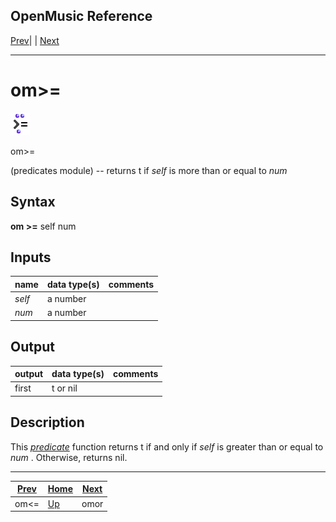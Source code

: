 OpenMusic Reference  
---  
[Prev](omlessorequal)| | [Next](omor)  
  
* * *

# om>=

![](figures/functions/predicates/omgreaterorequal.png)

  
  
om>=  
  
(predicates module) \-- returns t if  _self_  is more than or equal to  _num_   

## Syntax

   **om >=**  self num  

## Inputs

name| data type(s)| comments  
---|---|---  
  _self_ |  a number|  
  _num_ |  a number|  
  
## Output

output| data type(s)| comments  
---|---|---  
first| t or nil|  
  
## Description

This [_predicate_](glossary#PREDICATE) function returns t if and only if
 _self_  is greater than or equal to  _num_ . Otherwise, returns nil.

* * *

[Prev](omlessorequal)| [Home](index)| [Next](omor)  
---|---|---  
om<=| [Up](funcref.main)| omor

